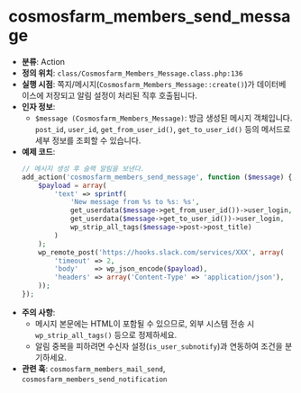 ﻿# cosmosfarm_members_send_message

- **분류**: Action
- **정의 위치**: `class/Cosmosfarm_Members_Message.class.php:136`
- **실행 시점**: 쪽지/메시지(`Cosmosfarm_Members_Message::create()`)가 데이터베이스에 저장되고 알림 설정이 처리된 직후 호출됩니다.
- **인자 정보**:
  - `$message (Cosmosfarm_Members_Message)`: 방금 생성된 메시지 객체입니다. `post_id`, `user_id`, `get_from_user_id()`, `get_to_user_id()` 등의 메서드로 세부 정보를 조회할 수 있습니다.
- **예제 코드**:
  ```php
  // 메시지 생성 후 슬랙 알림을 보낸다.
  add_action('cosmosfarm_members_send_message', function ($message) {
      $payload = array(
          'text' => sprintf(
              'New message from %s to %s: %s',
              get_userdata($message->get_from_user_id())->user_login,
              get_userdata($message->get_to_user_id())->user_login,
              wp_strip_all_tags($message->post->post_title)
          )
      );
      wp_remote_post('https://hooks.slack.com/services/XXX', array(
          'timeout' => 2,
          'body'    => wp_json_encode($payload),
          'headers' => array('Content-Type' => 'application/json'),
      ));
  });
  ```
- **주의 사항**:
  - 메시지 본문에는 HTML이 포함될 수 있으므로, 외부 시스템 전송 시 `wp_strip_all_tags()` 등으로 정제하세요.
  - 알림 중복을 피하려면 수신자 설정(`is_user_subnotify`)과 연동하여 조건을 분기하세요.
- **관련 훅**: `cosmosfarm_members_mail_send`, `cosmosfarm_members_send_notification`
